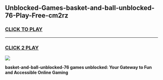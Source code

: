 
## Unblocked-Games-basket-and-ball-unblocked-76-Play-Free-cm2rz
<h3>
<a href="https://premium76.site?title=basket-and-ball-unblocked-76&ref=18A1">CLICK TO PLAY</a></h3>
<hr>

<h3>
<a href="https://premium76.site?title=basket-and-ball-unblocked-76&ref=18A1">CLICK 2 PLAY</a>
  
</h3>

<a href="https://premium76.site?title=basket-and-ball-unblocked-76&ref=18A1"><img src="https://clearcache.store/games.png"></a>


**basket-and-ball-unblocked-76 games unblocked: Your Gateway to Fun and Accessible Online Gaming**
